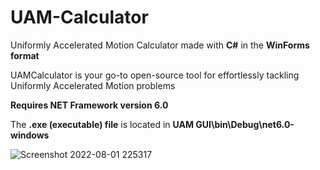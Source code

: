 # UAM-Calculator 
Uniformly Accelerated Motion Calculator made with **C#** in the **WinForms format**

UAMCalculator is your go-to open-source tool for effortlessly tackling Uniformly Accelerated Motion problems

**Requires **NET Framework version 6.0****

The **.exe (executable) file** is located in **UAM GUI\bin\Debug\net6.0-windows**

![Screenshot 2022-08-01 225317](https://user-images.githubusercontent.com/105403944/182286114-e72ec651-3619-4235-b3d6-c3e98b457ab8.png)
